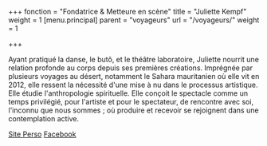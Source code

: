 +++
fonction = "Fondatrice & Metteure en scène"
title = "Juliette Kempf"
weight = 1
[menu.principal]
parent = "voyageurs"
url = "/voyageurs/"
weight = 1

+++


Ayant pratiqué la danse, le butô, et le théâtre laboratoire, Juliette nourrit une relation profonde au corps depuis ses premières créations. Imprégnée par plusieurs voyages au désert, notamment le Sahara mauritanien où elle vit en 2012, elle ressent la nécessité d'une mise à nu dans le processus artistique. Elle étudie l'anthropologie spirituelle. Elle conçoit le spectacle comme un temps privilégié, pour l'artiste et pour le spectateur, de rencontre avec soi, l'inconnu que nous sommes ; où produire et recevoir se rejoignent dans une contemplation active.

[Site Perso](static/dl/blabla.pdf) [Facebook](static/dl/blabla.pdf)